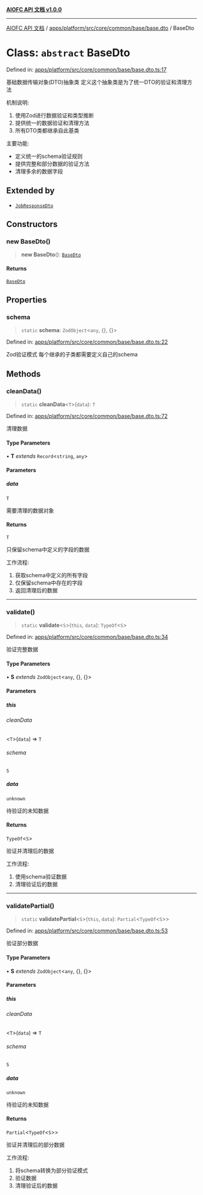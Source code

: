 [**AIOFC API 文档 v1.0.0**](../../../../../../../../README.md)

***

[AIOFC API 文档](../../../../../../../../modules.md) / [apps/platform/src/core/common/base/base.dto](../README.md) / BaseDto

# Class: `abstract` BaseDto

Defined in: [apps/platform/src/core/common/base/base.dto.ts:17](https://github.com/aiofc-nx/aiofc-server-20250113/blob/c42968e9d610c830827b0ce80268360670d99c8b/apps/platform/src/core/common/base/base.dto.ts#L17)

基础数据传输对象(DTO)抽象类
定义这个抽象类是为了统一DTO的验证和清理方法

机制说明:
1. 使用Zod进行数据验证和类型推断
2. 提供统一的数据验证和清理方法
3. 所有DTO类都继承自此基类

主要功能:
- 定义统一的schema验证规则
- 提供完整和部分数据的验证方法
- 清理多余的数据字段

## Extended by

- [`JobResponseDto`](../../../../../api/modules/jobs/dtos/job-response.dto/classes/JobResponseDto.md)

## Constructors

### new BaseDto()

> **new BaseDto**(): [`BaseDto`](BaseDto.md)

#### Returns

[`BaseDto`](BaseDto.md)

## Properties

### schema

> `static` **schema**: `ZodObject`\<`any`, \{\}, \{\}\>

Defined in: [apps/platform/src/core/common/base/base.dto.ts:22](https://github.com/aiofc-nx/aiofc-server-20250113/blob/c42968e9d610c830827b0ce80268360670d99c8b/apps/platform/src/core/common/base/base.dto.ts#L22)

Zod验证模式
每个继承的子类都需要定义自己的schema

## Methods

### cleanData()

> `static` **cleanData**\<`T`\>(`data`): `T`

Defined in: [apps/platform/src/core/common/base/base.dto.ts:72](https://github.com/aiofc-nx/aiofc-server-20250113/blob/c42968e9d610c830827b0ce80268360670d99c8b/apps/platform/src/core/common/base/base.dto.ts#L72)

清理数据

#### Type Parameters

• **T** *extends* `Record`\<`string`, `any`\>

#### Parameters

##### data

`T`

需要清理的数据对象

#### Returns

`T`

只保留schema中定义的字段的数据

工作流程:
1. 获取schema中定义的所有字段
2. 仅保留schema中存在的字段
3. 返回清理后的数据

***

### validate()

> `static` **validate**\<`S`\>(`this`, `data`): `TypeOf`\<`S`\>

Defined in: [apps/platform/src/core/common/base/base.dto.ts:34](https://github.com/aiofc-nx/aiofc-server-20250113/blob/c42968e9d610c830827b0ce80268360670d99c8b/apps/platform/src/core/common/base/base.dto.ts#L34)

验证完整数据

#### Type Parameters

• **S** *extends* `ZodObject`\<`any`, \{\}, \{\}\>

#### Parameters

##### this

###### cleanData

\<`T`\>(`data`) => `T`

###### schema

`S`

##### data

`unknown`

待验证的未知数据

#### Returns

`TypeOf`\<`S`\>

验证并清理后的数据

工作流程:
1. 使用schema验证数据
2. 清理验证后的数据

***

### validatePartial()

> `static` **validatePartial**\<`S`\>(`this`, `data`): `Partial`\<`TypeOf`\<`S`\>\>

Defined in: [apps/platform/src/core/common/base/base.dto.ts:53](https://github.com/aiofc-nx/aiofc-server-20250113/blob/c42968e9d610c830827b0ce80268360670d99c8b/apps/platform/src/core/common/base/base.dto.ts#L53)

验证部分数据

#### Type Parameters

• **S** *extends* `ZodObject`\<`any`, \{\}, \{\}\>

#### Parameters

##### this

###### cleanData

\<`T`\>(`data`) => `T`

###### schema

`S`

##### data

`unknown`

待验证的未知数据

#### Returns

`Partial`\<`TypeOf`\<`S`\>\>

验证并清理后的部分数据

工作流程:
1. 将schema转换为部分验证模式
2. 验证数据
3. 清理验证后的数据
